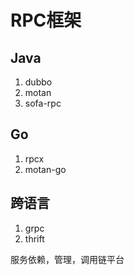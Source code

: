 # RPC框架

## Java

1. dubbo
2. motan
3. sofa-rpc

## Go

1. rpcx
2. motan-go

## 跨语言

1. grpc
2. thrift

服务依赖，管理，调用链平台
